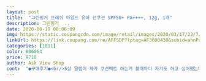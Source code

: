 ```yaml
---
layout: post 
title:  "그린핑거 프레쉬 마일드 유아 선쿠션 SPF50+ PA++++, 12g, 1개" 
description: 그린핑거  ..
date: 2020-06-19 08:06:09 
img: https://static.coupangcdn.com/image/retail/images/2020/03/17/22/7/0ce41ec0-da65-48e6-9e7b-b971c4204f8f.jpg 
linkUrl: https://link.coupang.com/re/AFFSDP?lptag=AF3600438&subid=ahnPublicAsk&pageKey=1391085974&itemId=2426395165&vendorItemId=70420405525&traceid=V0-113-6e8ebd41b784d5f4 
categories: [1011] 
color: 006064 
price: 9710 
author: Ask View Shop 
cont:  "●구매후기●<br/>5살 딸램이 제가 쿠션팩트 하는거 볼때마다 자기도 하고 싶어했는데 사주니 좋아하네요<br/>가격 착하고 빠른배송에<br/>거울에 붙은 비닐 떼어내니까<br/>그것만빼곤 만족합니다<br/>그리고 백탁현상 없어 좋구요<br/>깨끗한 거울 나오네요첨엔 몰랐어요 ㅎㅎ<br/>느낌이 어떤가 저도 발라봤는데 쿨링감이 있어 좋으네요<br/>더구나 즐겨보는 자두야 안녕 만화 캐릭터도 그려져있으니 더 좋아해요<br/>사용기한도 2년 넘게 남아서 좋네요.<br/><br/>선밤하고 같이 구매했어요.<br/><br/>아이가 많이 좋아하네요^^<br/>아이가 손으로 살짝만 눌러도 빠져버려요<br/>안좋은건 별로 없더라구요.<br/>.<br/><br/>위생적으로 사용 가능하고<br/>제품이야 믿고쓰는 그린핑거인데<br/>퍼프하고 내용물하고 분리 되어서<br/>평소엔 썬크림밖에 안발라서 저도 오후에 하원픽업 나갈때 이걸로 덧바르고 나가요<br/>한가지 아쉬운점이 리필끼우는 부분이 너무 잘 빠지네요<br/>향도 너무 좋고 끈적이지 않고 잘 스며들고 스틱만쓰다가 쿠션쓰니 발라주기도 편하고 너무 맘에 들어 앞으로 계속 이것만 사용할거 같아요<br/>향도 진하지 않네요.<br/><br/>향이 살짝 나는거 말고는 화해 성분 보니<br/>후기 보고 후기 좋아 구입했어요<br/>" 
---
```

